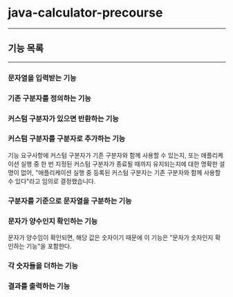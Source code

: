 # java-calculator-precourse

---

## 기능 목록

---

### 문자열을 입력받는 기능

### 기존 구분자를 정의하는 기능

### 커스텀 구분자가 있으면 반환하는 기능

### 커스텀 구분자를 구분자로 추가하는 기능

기능 요구사항에 커스텀 구분자가 기존 구분자와 함께 사용할 수 있는지, 또는 애플리케이션 실행 중 한 번 지정된 커스텀 구분자가 종료될 때까지 유지되는지에 대한 명확한 설명이 없어, "애플리케이션 실행 중 등록된
커스텀 구분자는 기존 구분자와 함께 사용할 수 있다"라고 임의로 결정했습니다.

### 구분자를 기준으로 문자열을 구분하는 기능

### 문자가 양수인지 확인하는 기능

문자가 양수임이 확인되면, 해당 값은 숫자이기 때문에 이 기능은 "문자가 숫자인지 확인하는 기능"을 포함한다.

### 각 숫자들을 더하는 기능

### 결과를 출력하는 기능


